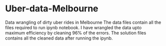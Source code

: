 # Uber-data-Melbourne
Data wrangling of dirty uber rides in Melbourne
The data files contain all the files required to run ipynb notebook. I have wrangled the data upto maximum efficiency by cleaning 96% of the errors.
The solution files contains all the cleaned data after running the ipynb. 
